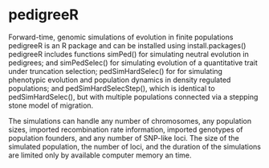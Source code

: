 # pedigreeR
Forward-time, genomic simulations of evolution in finite populations 
pedigreeR is an R package and can be installed using install.packages()
pedigreeR includes functions simPed() for simulating neutral evolution in pedigrees; and simPedSelec() for simulating 
evolution of a quantitative trait under truncation selection; pedSimHardSelec() for for simulating phenotypic evolution and population dynamics in density regulated populations; and pedSimHardSelecStep(), which is identical to pedSimHardSelec(), but with multiple populations connected via a stepping stone model of migration. 

The simulations can handle any number of chromosomes, any population sizes, imported recombination rate information, imported genotypes of population founders, and any number of SNP-like loci. The size of the simulated population, the number of loci, and the duration of the simulations are limited only by available computer memory an time. 
